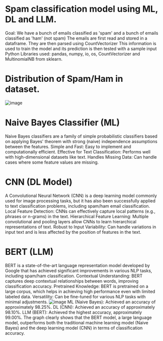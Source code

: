 # Spam classification model using ML, DL and LLM.
Goal:
We have a bunch of emails classified as 'spam' and a bunch of emails classified as 'ham' (not spam)
The emails are first read and stored in a dataframe. They are then parsed using CountVectorizer
This information is used to train the model and its prediction is then tested with a sample input
Python Libraries used: pandas, numpy, io, os, CountVectorizer and MultinomialNB from sklearn.
# Distribution of Spam/Ham in dataset.
![image](https://github.com/YashaGajula/SPAM-CLASSIFICATION/assets/170789442/149444d7-6758-42d6-884b-f498ed1ccb92)
# Naive Bayes Classifier (ML)
Naive Bayes classifiers are a family of simple probabilistic classifiers based on applying Bayes' theorem with strong (naive) independence assumptions between the features. 
Simple and Fast: Easy to implement and computationally efficient.
Effective for Text Classification: Performs well with high-dimensional datasets like text.
Handles Missing Data: Can handle cases where some feature values are missing.
# CNN (DL Model)
A Convolutional Neural Network (CNN) is a deep learning model commonly used for image processing tasks, but it has also been successfully applied to text classification problems, including spam/ham email classification.
Local Feature Detection: CNNs can effectively capture local patterns (e.g., phrases or n-grams) in the text.
Hierarchical Feature Learning: Multiple convolutional and pooling layers allow CNNs to learn hierarchical representations of text.
Robust to Input Variability: Can handle variations in input text and is less affected by the position of features in the text.
# BERT (LLM)
BERT is a state-of-the-art language representation model developed by Google that has achieved significant improvements in various NLP tasks, including spam/ham classification.
Contextual Understanding: BERT captures deep contextual relationships between words, improving classification accuracy.
Pretrained Knowledge: BERT is pretrained on a large corpus, which helps in achieving high performance even with limited labeled data.
Versatility: Can be fine-tuned for various NLP tasks with minimal adjustments.
![image](https://github.com/YashaGajula/SPAM-CLASSIFICATION/assets/170789442/0b9ccfbc-7f2c-4757-a6ba-9f2859d9109b)
ML (Naive Bayes): Achieved an accuracy of approximately 98.25%.
DL (CNN): Achieved an accuracy of approximately 98.10%.
LLM (BERT): Achieved the highest accuracy, approximately 99.00%.
The graph clearly shows that the BERT model, a large language model, outperforms both the traditional machine learning model (Naive Bayes) and the deep learning model (CNN) in terms of classification accuracy.



